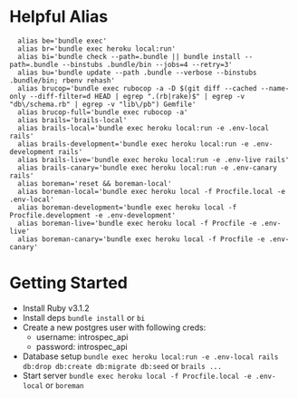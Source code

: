 # Helpful Alias
```shell
  alias be='bundle exec'
  alias br='bundle exec heroku local:run'
  alias bi='bundle check --path=.bundle || bundle install --path=.bundle --binstubs .bundle/bin --jobs=4 --retry=3'
  alias bu='bundle update --path .bundle --verbose --binstubs .bundle/bin; rbenv rehash'
  alias brucop='bundle exec rubocop -a -D $(git diff --cached --name-only --diff-filter=d HEAD | egrep ".(rb|rake)$" | egrep -v "db\/schema.rb" | egrep -v "lib\/pb") Gemfile'
  alias brucop-full='bundle exec rubocop -a'
  alias brails='brails-local'
  alias brails-local='bundle exec heroku local:run -e .env-local rails'
  alias brails-development='bundle exec heroku local:run -e .env-development rails'
  alias brails-live='bundle exec heroku local:run -e .env-live rails'
  alias brails-canary='bundle exec heroku local:run -e .env-canary rails'
  alias boreman='reset && boreman-local'
  alias boreman-local='bundle exec heroku local -f Procfile.local -e .env-local'
  alias boreman-development='bundle exec heroku local -f Procfile.development -e .env-development'
  alias boreman-live='bundle exec heroku local -f Procfile -e .env-live'
  alias boreman-canary='bundle exec heroku local -f Procfile -e .env-canary'
```


# Getting Started

- Install Ruby v3.1.2
- Install deps `bundle install` or `bi`
- Create a new postgres user with following creds:
  - username: introspec_api
  - password: introspec_api
- Database setup `bundle exec heroku local:run -e .env-local rails db:drop db:create db:migrate db:seed` or `brails ...`
- Start server `bundle exec heroku local -f Procfile.local -e .env-local` or `boreman`



